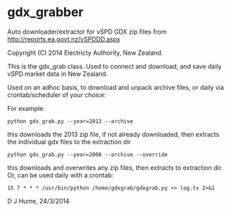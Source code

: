 gdx_grabber
===========

Auto downloader/extractor for  vSPD GDX zip files from http://reports.ea.govt.nz/vSPDDD.aspx

Copyright (C) 2014 Electricty Authority, New Zealand.

This is the gdx_grab class.  Used to connect and download,
and save daily vSPD market data in New Zealand.

Used on an adhoc basis, to download and unpack archive files, or daily via crontab/scheduler of your choice:

For example:

    python gdx_grab.py --year=2013 --archive

this downloads the 2013 zip file, if not already downloaded, then extracts the individual gdx files to the extraction dir

    python gdx_grab.py --year=2008 --archive --override
this downloads and overwrites any zip files, then extracts to extraction dir.  Or, can be used daily with a crontab:

    15 7 * * * /usr/bin/python /home/gdxgrab/gdxgrab.py >> log.tx 2>&1

D J Hume, 24/3/2014

